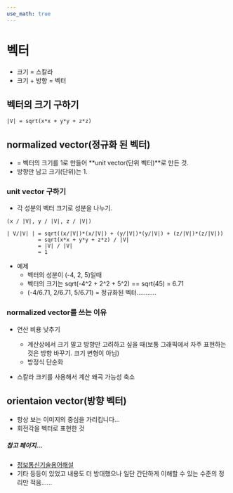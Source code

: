 ```yaml
---
use_math: true
---
```


# 벡터
- 크기 = 스칼라
- 크기 + 방향 = 벡터

##  벡터의 크기 구하기
~~~
|V| = sqrt(x*x + y*y + z*z)
~~~

## normalized vector(정규화 된 벡터)
- = 벡터의 크기를 1로 만들어 **unit vector(단위 벡터)**로 만든 것.
- 방향만 남고 크기(단위)는 1.

### unit vector 구하기
- 각 성분의 벡터 크기로 성분을 나누기.
~~~
(x / |V|, y / |V|, z / |V|) 
~~~


~~~
| V/|V| | = sqrt((x/|V|)*(x/|V|) + (y/|V|)*(y/|V|) + (z/|V|)*(z/|V|))
          = sqrt(x*x + y*y + z*z) / |V|
          = |V| / |V|
          = 1
~~~

- 예제
  - 벡터의 성분이 (-4, 2, 5)일때
  - 벡터의 크기는 sqrt(-4^2 + 2^2 + 5^2) == sqrt(45) = 6.71
  - (-4/6.71, 2/6.71, 5/6.71) = 정규화된 벡터...........

### normalized vector를 쓰는 이유
- 연산 비용 낮추기
  - 계산상에서 크기 말고 방향만 고려하고 싶을 때(보통 그래픽에서 자주 표현하는 것은 방향 바꾸기. 크기 변형이 아님)
  - 방정식 단순화
  
  
- 스칼라 크키를 사용해서 계산 왜곡 가능성 축소 

## orientaion vector(방향 벡터)
- 항상 보는 이미지의 중심을 가리킵니다...
- 회전각을 벡터로 표현한 것

##### 참고 페이지...
- [정보통신기술용어해설](http://www.ktword.co.kr/abbr_view.php?m_temp1=933)
- 기타 등등이 있었고 내용도 더 방대했으나 일단 간단하게 이해할 수 있는 수준의 정리만 적음......

